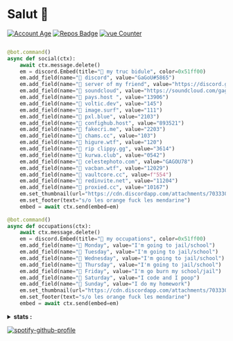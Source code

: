 # Salut 👋

[![Account Age](https://badges.pufler.dev/years/GAGOU78/?style=for-the-badge&color=42d13d&logo=github&label=Account+Age)](https://discord.gg/u6Tn9jJdwe)
[![Repos Badge](https://badges.pufler.dev/repos/GAGOU78/?style=for-the-badge&color=42d13d&logo=github&label=REPOS)](https://discord.gg/u6Tn9jJdwe)
[![vue Counter](https://badges.pufler.dev/visits/GAGOU78/GAGOU78?style=for-the-badge&color=42d13d&logo=github&label=visitor)](https://discord.gg/u6Tn9jJdwe)



```py

@bot.command()
async def social(ctx):
    await ctx.message.delete()
    em = discord.Embed(title="🧪 my truc bidule", color=0x51ff00)
    em.add_field(name="🧪 discord", value="GaGoU#5865")
    em.add_field(name="🧪 server of my friend", value="https://discord.gg/u6Tn9jJdwe")
    em.add_field(name="🧪 soundcloud", value="https://soundcloud.com/gagou78114")
    em.add_field(name="🧪 pays.host ", value="13906")
    em.add_field(name="🧪 voltic.dev", value="145")
    em.add_field(name="🧪 image.surf", value="111")
    em.add_field(name="🧪 pxl.blue", value="2103")
    em.add_field(name="🧪 confighub.host", value="893521")
    em.add_field(name="🧪 fakecri.me", value="2203")
    em.add_field(name="🧪 chams.cc", value="103")
    em.add_field(name="🧪 higure.wtf", value="120")
    em.add_field(name="🧪 rip clippy.gg", value="3614")
    em.add_field(name="🧪 kurwa.club", value="0542")
    em.add_field(name="🧪 celestephoto.com", value="GAGOU78")
    em.add_field(name="🧪 vacban.wtf", value="12029")
    em.add_field(name="🧪 vaultcore.cc", value=f"554")
    em.add_field(name="🧪 redinvite.net", value="11204")
    em.add_field(name="🧪 proxied.cc", value="10167")
    em.set_thumbnail(url="https://cdn.discordapp.com/attachments/703330285370081321/822925819382464562/unknown.png")
    em.set_footer(text="s/o les orange fuck les mendarine")
    embed = await ctx.send(embed=em)
  
@bot.command()
async def occupations(ctx):
    await ctx.message.delete()
    em = discord.Embed(title="🧪 my occupations", color=0x51ff00)
    em.add_field(name="🧪 Monday", value="I'm going to jail/school")
    em.add_field(name="🧪 Tuesday", value="I'm going to jail/school")
    em.add_field(name="🧪 Wednesday", value="I'm going to jail/school")
    em.add_field(name="🧪 Thursday", value="I'm going to jail/school")
    em.add_field(name="🧪 Friday", value="I'm go burn my school/jail")
    em.add_field(name="🧪 Saturday", value="I code and I poop")
    em.add_field(name="🧪 Sunday", value="I do my homework")
    em.set_thumbnail(url="https://cdn.discordapp.com/attachments/703330285370081321/822925819382464562/unknown.png")
    em.set_footer(text="s/o les orange fuck les mendarine")
    embed = await ctx.send(embed=em)
```
<details>
 <summary><strong>stats :</strong></summary>
 <img align="left" src="https://github-readme-stats.vercel.app/api?username=GAGOU78&show_icons=true&theme=chartreuse-dark&count_private=true"/>
  <img align="left" src="https://github-readme-stats.vercel.app/api/top-langs/?username=GAGOU78&compact&theme=chartreuse-dark&count_private=true"/>
</details>

[![spotify-github-profile](https://spotify-github-profile.vercel.app/api/view?uid=galou78114&cover_image=true&theme=compact)](https://discord.gg/u6Tn9jJdwe)
